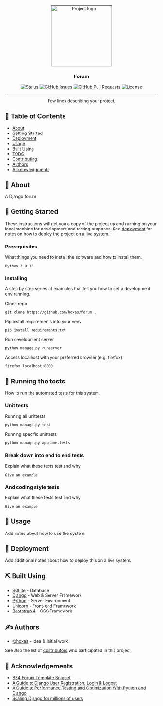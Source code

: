 <p align="center">
  <a href="" rel="noopener">
 <img width=200px height=200px src="https://i.imgur.com/6wj0hh6.jpg" alt="Project logo"></a>
</p>

<h3 align="center">Forum</h3>

<div align="center">

[![Status](https://img.shields.io/badge/status-active-success.svg)]()
[![GitHub Issues](https://img.shields.io/github/issues/hoxas/forum.svg)](https://github.com/hoxas/forum/issues/)
[![GitHub Pull Requests](https://img.shields.io/github/issues-pr/hoxas/forum.svg)](https://github.com/hoxas/forum/pulls)
[![License](https://img.shields.io/badge/license-MIT-blue.svg)](/LICENSE)

</div>

---

<p align="center"> Few lines describing your project.
    <br> 
</p>

## 📝 Table of Contents

-   [About](#about)
-   [Getting Started](#getting_started)
-   [Deployment](#deployment)
-   [Usage](#usage)
-   [Built Using](#built_using)
-   [TODO](../TODO.md)
-   [Contributing](../CONTRIBUTING.md)
-   [Authors](#authors)
-   [Acknowledgments](#acknowledgement)

## 🧐 About <a name = "about"></a>

A Django forum

## 🏁 Getting Started <a name = "getting_started"></a>

These instructions will get you a copy of the project up and running on your local machine for development and testing purposes. See [deployment](#deployment) for notes on how to deploy the project on a live system.

### Prerequisites

What things you need to install the software and how to install them.

```
Python 3.8.13
```

### Installing

A step by step series of examples that tell you how to get a development env running.

Clone repo

```
git clone https://github.com/hoxas/forum .
```

Pip install requirements into your venv

```
pip install requirements.txt
```

Run development server

```
python manage.py runserver
```

Access localhost with your preferred browser
(e.g. firefox)

```
firefox localhost:8000
```

## 🔧 Running the tests <a name = "tests"></a>

How to run the automated tests for this system.

### Unit tests

Running all unittests

```
python manage.py test
```

Running specific unittests

```
python manage.py appname.tests
```

### Break down into end to end tests

Explain what these tests test and why

```
Give an example
```

### And coding style tests

Explain what these tests test and why

```
Give an example
```

## 🎈 Usage <a name="usage"></a>

Add notes about how to use the system.

## 🚀 Deployment <a name = "deployment"></a>

Add additional notes about how to deploy this on a live system.

## ⛏️ Built Using <a name = "built_using"></a>

-   [SQLite](https://www.sqlite.org/) - Database
-   [Django](https://www.djangoproject.com/) - Web & Server Framework
-   [Python](https://www.python.org/) - Server Environment
-   [Unicorn](https://www.django-unicorn.com/) - Front-end Framework
-   [Bootstrap 4](https://getbootstrap.com/) - CSS Framework

## ✍️ Authors <a name = "authors"></a>

-   [@hoxas](https://github.com/hoxas) - Idea & Initial work

See also the list of [contributors](https://github.com/hoxas/forum/contributors) who participated in this project.

## 🎉 Acknowledgements <a name = "acknowledgement"></a>

-   [BS4 Forum Template Snippet](https://www.bootdey.com/snippets/view/bs4-forum)
-   [A Guide to Django User Registration, Login & Logout](https://ordinarycoders.com/blog/article/django-user-register-login-logout)
-   [A Guide to Performance Testing and Optimization With Python and Django](https://www.toptal.com/python/performance-optimization-testing-django)
-   [Scaling Django for millions of users](https://technobeans.com/2020/12/01/scaling-django-for-millions-of-users/)
